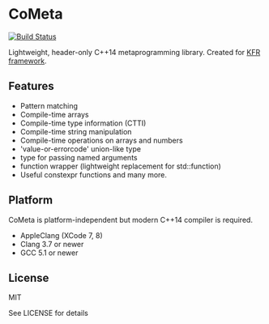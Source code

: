 # CoMeta

[![Build Status](https://travis-ci.org/kfrlib/cometa.svg?branch=master)](https://travis-ci.org/kfrlib/cometa)

Lightweight, header-only C++14 metaprogramming library.
Created for [KFR framework](https://github.com/kfrlib/kfr).

## Features

* Pattern matching
* Compile-time arrays
* Compile-time type information (CTTI)
* Compile-time string manipulation
* Compile-time operations on arrays and numbers
* 'value-or-errorcode' union-like type
* type for passing named arguments
* function wrapper (lightweight replacement for std::function)
* Useful constexpr functions and many more.

## Platform

CoMeta is platform-independent but modern C++14 compiler is required.

* AppleClang (XCode 7, 8)
* Clang 3.7 or newer
* GCC 5.1 or newer

## License
MIT

See LICENSE for details

